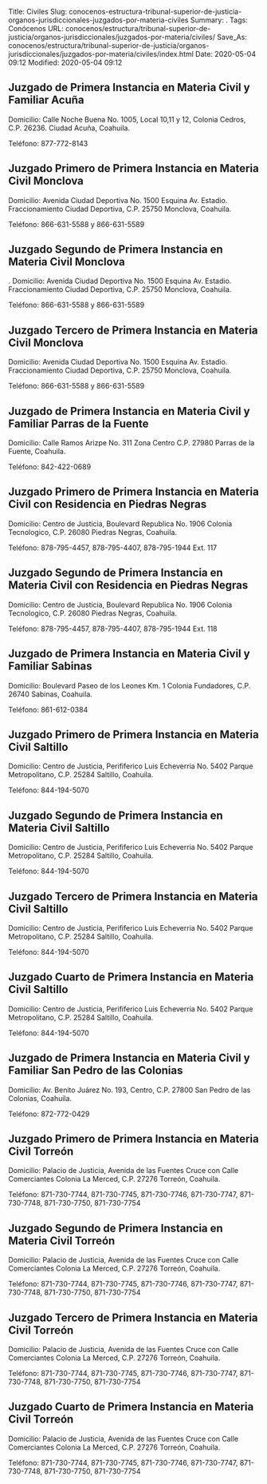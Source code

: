 Title: Civiles
Slug: conocenos-estructura-tribunal-superior-de-justicia-organos-jurisdiccionales-juzgados-por-materia-civiles
Summary: .
Tags: Conócenos
URL: conocenos/estructura/tribunal-superior-de-justicia/organos-jurisdiccionales/juzgados-por-materia/civiles/
Save_As: conocenos/estructura/tribunal-superior-de-justicia/organos-jurisdiccionales/juzgados-por-materia/civiles/index.html
Date: 2020-05-04 09:12
Modified: 2020-05-04 09:12



## Juzgado de Primera Instancia en Materia Civil y Familiar Acuña

Domicilio: Calle Noche Buena No. 1005, Local 10,11 y 12, Colonia Cedros, C.P. 26236.
Ciudad Acuña, Coahuila.

Teléfono: 877-772-8143

## Juzgado Primero de Primera Instancia en Materia Civil Monclova

Domicilio: Avenida Ciudad Deportiva No. 1500 Esquina Av. Estadio.
Fraccionamiento Ciudad Deportiva, C.P. 25750 Monclova, Coahuila.

Teléfono: 866-631-5588 y 866-631-5589

## Juzgado Segundo de Primera Instancia en Materia Civil Monclova
.
Domicilio: Avenida Ciudad Deportiva No. 1500 Esquina Av. Estadio.
Fraccionamiento Ciudad Deportiva, C.P. 25750 Monclova, Coahuila.

Teléfono: 866-631-5588 y 866-631-5589

## Juzgado Tercero de Primera Instancia en Materia Civil Monclova

Domicilio: Avenida Ciudad Deportiva No. 1500 Esquina Av. Estadio.
Fraccionamiento Ciudad Deportiva, C.P. 25750 Monclova, Coahuila.

Teléfono: 866-631-5588 y 866-631-5589

## Juzgado de Primera Instancia en Materia Civil y Familiar Parras de la Fuente

Domicilio: Calle Ramos Arizpe No. 311 Zona Centro C.P. 27980 Parras de la Fuente, Coahuila.

Teléfono: 842-422-0689

## Juzgado Primero de Primera Instancia en Materia Civil con Residencia en Piedras Negras

Domicilio: Centro de Justicia, Boulevard Republica No. 1906 Colonia Tecnologico,
C.P. 26080 Piedras Negras, Coahuila.

Teléfono: 878-795-4457, 878-795-4407, 878-795-1944 Ext. 117

## Juzgado Segundo de Primera Instancia en Materia Civil con Residencia en Piedras Negras

Domicilio: Centro de Justicia, Boulevard Republica No. 1906 Colonia Tecnologico,
C.P. 26080 Piedras Negras, Coahuila.

Teléfono: 878-795-4457, 878-795-4407, 878-795-1944 Ext. 118

## Juzgado de Primera Instancia en Materia Civil y Familiar Sabinas

Domicilio: Boulevard Paseo de los Leones Km. 1 Colonia Fundadores,
C.P. 26740 Sabinas, Coahuila.

Teléfono: 861-612-0384

## Juzgado Primero de Primera Instancia en Materia Civil Saltillo

Domicilio: Centro de Justicia, Perififerico Luis Echeverria No. 5402 Parque Metropolitano,
C.P. 25284 Saltillo, Coahuila.

Teléfono: 844-194-5070

## Juzgado Segundo de Primera Instancia en Materia Civil Saltillo

Domicilio: Centro de Justicia, Perififerico Luis Echeverria No. 5402 Parque Metropolitano,
C.P. 25284 Saltillo, Coahuila.

Teléfono: 844-194-5070

## Juzgado Tercero de Primera Instancia en Materia Civil Saltillo

Domicilio: Centro de Justicia, Perififerico Luis Echeverria No. 5402 Parque Metropolitano,
C.P. 25284 Saltillo, Coahuila.

Teléfono: 844-194-5070

## Juzgado Cuarto de Primera Instancia en Materia Civil Saltillo

Domicilio: Centro de Justicia, Perififerico Luis Echeverria No. 5402 Parque Metropolitano,
C.P. 25284 Saltillo, Coahuila.

Teléfono: 844-194-5070

## Juzgado de Primera Instancia en Materia Civil y Familiar San Pedro de las Colonias

Domicilio: Av. Benito Juárez No. 193, Centro,
C.P. 27800 San Pedro de las Colonias, Coahuila.

Teléfono: 872-772-0429

## Juzgado Primero de Primera Instancia en Materia Civil Torreón

Domicilio: Palacio de Justicia, Avenida de las Fuentes Cruce con Calle Comerciantes Colonia La Merced,
C.P. 27276 Torreón, Coahuila.

Teléfono: 871-730-7744, 871-730-7745, 871-730-7746, 871-730-7747, 871-730-7748, 871-730-7750, 871-730-7754

## Juzgado Segundo de Primera Instancia en Materia Civil Torreón

Domicilio: Palacio de Justicia, Avenida de las Fuentes Cruce con Calle Comerciantes Colonia La Merced,
C.P. 27276 Torreón, Coahuila.

Teléfono: 871-730-7744, 871-730-7745, 871-730-7746, 871-730-7747, 871-730-7748, 871-730-7750, 871-730-7754

## Juzgado Tercero de Primera Instancia en Materia Civil Torreón

Domicilio: Palacio de Justicia, Avenida de las Fuentes Cruce con Calle Comerciantes Colonia La Merced,
C.P. 27276 Torreón, Coahuila.

Teléfono: 871-730-7744, 871-730-7745, 871-730-7746, 871-730-7747, 871-730-7748, 871-730-7750, 871-730-7754

## Juzgado Cuarto de Primera Instancia en Materia Civil Torreón

Domicilio: Palacio de Justicia, Avenida de las Fuentes Cruce con Calle Comerciantes Colonia La Merced,
C.P. 27276 Torreón, Coahuila.

Teléfono: 871-730-7744, 871-730-7745, 871-730-7746, 871-730-7747, 871-730-7748, 871-730-7750, 871-730-7754



